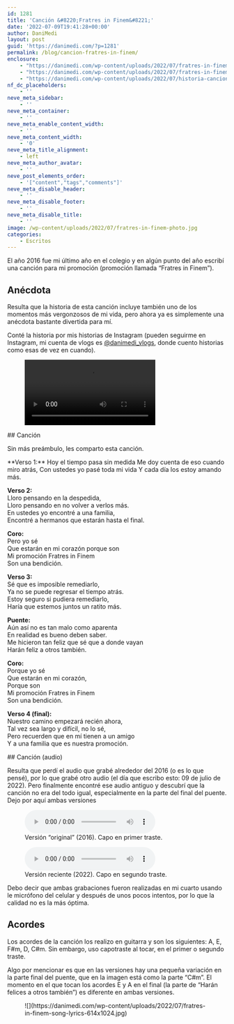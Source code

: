 ```yaml
---
id: 1281
title: 'Canción &#8220;Fratres in Finem&#8221;'
date: '2022-07-09T19:41:28+00:00'
author: DaniMedi
layout: post
guid: 'https://danimedi.com/?p=1281'
permalink: /blog/cancion-fratres-in-finem/
enclosure:
    - "https://danimedi.com/wp-content/uploads/2022/07/fratres-in-finem-song-v01.mp3\n2572530\naudio/mpeg\n"
    - "https://danimedi.com/wp-content/uploads/2022/07/fratres-in-finem-song-v02.mp3\n2837204\naudio/mpeg\n"
    - "https://danimedi.com/wp-content/uploads/2022/07/historia-cancion-promocion.mp4\n19548481\nvideo/mp4\n"
nf_dc_placeholders:
    - ''
neve_meta_sidebar:
    - ''
neve_meta_container:
    - ''
neve_meta_enable_content_width:
    - ''
neve_meta_content_width:
    - '0'
neve_meta_title_alignment:
    - left
neve_meta_author_avatar:
    - ''
neve_post_elements_order:
    - '["content","tags","comments"]'
neve_meta_disable_header:
    - ''
neve_meta_disable_footer:
    - ''
neve_meta_disable_title:
    - ''
image: /wp-content/uploads/2022/07/fratres-in-finem-photo.jpg
categories:
    - Escritos
---
```


El año 2016 fue mi último año en el colegio y en algún punto del año escribí una canción para mi promoción (promoción llamada “Fratres in Finem”).

## Anécdota

Resulta que la historia de esta canción incluye también uno de los momentos más vergonzosos de mi vida, pero ahora ya es simplemente una anécdota bastante divertida para mí.

Conté la historia por mis historias de Instagram (pueden seguirme en Instagram, mi cuenta de vlogs es [@danimedi\_vlogs](https://www.instagram.com/danimedi_vlogs/), donde cuento historias como esas de vez en cuando).

<figure class="wp-block-video ticss-fe3a83cf"><video controls="" src="https://danimedi.com/wp-content/uploads/2022/07/historia-cancion-promocion.mp4"></video></figure>## Canción

Sin más preámbulo, les comparto esta canción.

<div class="wp-block-themeisle-blocks-advanced-columns has-1-columns has-desktop-equal-layout has-tablet-equal-layout has-mobile-equal-layout has-vertical-unset" id="wp-block-themeisle-blocks-advanced-columns-016bd6d7"><div class="wp-block-themeisle-blocks-advanced-columns-overlay"></div><div class="innerblocks-wrap"><div class="wp-block-themeisle-blocks-advanced-column" id="wp-block-themeisle-blocks-advanced-column-1aef5308">**Verso 1:**  
Hoy el tiempo pasa sin medida  
Me doy cuenta de eso cuando miro atrás,  
Con ustedes yo pasé toda mi vida  
Y cada día los estoy amando más.

**Verso 2:**  
Lloro pensando en la despedida,  
Lloro pensando en no volver a verlos más.  
En ustedes yo encontré a una familia,  
Encontré a hermanos que estarán hasta el final.

**Coro:**  
Pero yo sé  
Que estarán en mi corazón porque son  
Mi promoción Fratres in Finem  
Son una bendición.

**Verso 3:**  
Sé que es imposible remediarlo,  
Ya no se puede regresar el tiempo atrás.  
Estoy seguro si pudiera remediarlo,  
Haría que estemos juntos un ratito más.

**Puente:**  
Aún así no es tan malo como aparenta  
En realidad es bueno deben saber.  
Me hicieron tan feliz que sé que a donde vayan  
Harán feliz a otros también.

**Coro:**  
Porque yo sé  
Que estarán en mi corazón,  
Porque son  
Mi promoción Fratres in Finem  
Son una bendición.

**Verso 4 (final):**  
Nuestro camino empezará recién ahora,  
Tal vez sea largo y difícil, no lo sé,  
Pero recuerden que en mí tienen a un amigo  
Y a una familia que es nuestra promoción.

</div></div></div>## Canción (audio)

Resulta que perdí el audio que grabé alrededor del 2016 (o es lo que pensé), por lo que grabé otro audio (el día que escribo esto: 09 de julio de 2022). Pero finalmente encontré ese audio antiguo y descubrí que la canción no era del todo igual, especialmente en la parte del final del puente. Dejo por aquí ambas versiones

<figure class="wp-block-audio"><audio controls="" src="https://danimedi.com/wp-content/uploads/2022/07/fratres-in-finem-song-v01.mp3"></audio><figcaption>Versión “original” (2016). Capo en primer traste.</figcaption></figure><figure class="wp-block-audio"><audio controls="" src="https://danimedi.com/wp-content/uploads/2022/07/fratres-in-finem-song-v02.mp3"></audio><figcaption>Versión reciente (2022). Capo en segundo traste.</figcaption></figure>Debo decir que ambas grabaciones fueron realizadas en mi cuarto usando le micrófono del celular y después de unos pocos intentos, por lo que la calidad no es la más óptima.

## Acordes

Los acordes de la canción los realizo en guitarra y son los siguientes: A, E, F#m, D, C#m. Sin embargo, uso capotraste al tocar, en el primer o segundo traste.

Algo por mencionar es que en las versiones hay una pequeña variación en la parte final del puente, que en la imagen está como la parte “C#m”. El momento en el que tocan los acordes E y A en el final (la parte de “Harán felices a otros también”) es diferente en ambas versiones.

<figure class="wp-block-image size-large">![](https://danimedi.com/wp-content/uploads/2022/07/fratres-in-finem-song-lyrics-614x1024.jpg)</figure>